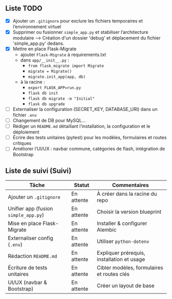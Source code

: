 ## Liste TODO

- [X] Ajouter un `.gitignore` pour exclure les fichiers temporaires et l’environnement virtuel  
- [X] Supprimer ou fusionner `simple_app.py` et stabiliser l’architecture modulaire
        --> Création d'un dossier 'debug' et déplacement du fichier 'simple_app.py' dedans.
- [X] Mettre en place Flask-Migrate
  - ajouter `Flask-Migrate` à requirements.txt
  - dans `app/__init__.py` :
    - `from flask_migrate import Migrate`
    - `migrate = Migrate()`
    - `migrate.init_app(app, db)`
  - à la racine :
    - `export FLASK_APP=run.py`
    - `flask db init`
    - `flask db migrate -m "Initial"`
    - `flask db upgrade`
- [ ] Externaliser la configuration (SECRET_KEY, DATABASE_URI) dans un fichier `.env`  
- [ ] Changement de DB pour MySQL...
- [ ] Rédiger un `README.md` détaillant l’installation, la configuration et le déploiement  
- [ ] Écrire des tests unitaires (pytest) pour les modèles, formulaires et routes critiques  
- [ ] Améliorer l’UI/UX : navbar commune, catégories de flash, intégration de Bootstrap  

## Liste de suivi (Suivi)

| Tâche                                | Statut     | Commentaires                               |
| ------------------------------------ | ---------- | ------------------------------------------ |
| Ajouter un `.gitignore`              | En attente | À créer dans la racine du repo             |
| Unifier app (fusion `simple_app.py`) | En attente | Choisir la version blueprint               |
| Mise en place Flask-Migrate          | En attente | Installer & configurer Alembic             |
| Externaliser config (`.env`)         | En attente | Utiliser `python-dotenv`                   |
| Rédaction `README.md`                | En attente | Expliquer prérequis, installation et usage |
| Écriture de tests unitaires          | En attente | Cibler modèles, formulaires et routes clés |
| UI/UX (navbar & Bootstrap)           | En attente | Créer un layout de base                    |
